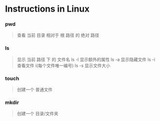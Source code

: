 # Instructions in Linux


### pwd 
> 查看 当前 目录 相对于 根 路径 的 绝对 路径
### ls  
> 显示 当前 路径 下 的 文件名 
> ls -l 显示额外的属性 
> ls -a 显示隐藏文件 
> ls -i 查看文件 i(每个文件唯一编号) 
> ls -s 显示文件大小 
### touch 
> 创建一个 普通文件
### mkdir
> 创建一个 目录/文件夹





